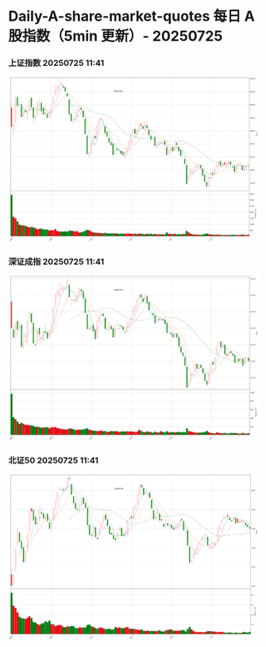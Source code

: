 
# Daily-A-share-market-quotes 每日 A 股指数（5min 更新）- 20250725

### 上证指数 20250725 11:41
![](./fig/2025/7/20250725-sh000001.png)

### 深证成指 20250725 11:41
![](./fig/2025/7/20250725-sz399001.png)

### 北证50 20250725 11:41
![](./fig/2025/7/20250725-bj899050.png)
